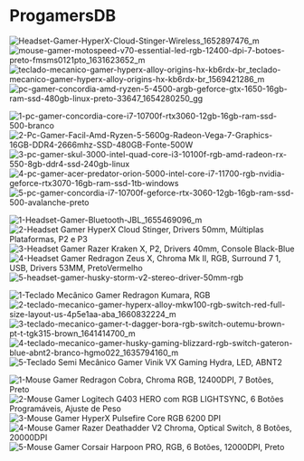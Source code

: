 # ProgamersDB
![Headset-Gamer-HyperX-Cloud-Stinger-Wireless_1652897476_m](https://user-images.githubusercontent.com/106850140/190209382-c8306150-09d3-46fa-8756-53cbd332ac3a.png)
![mouse-gamer-motospeed-v70-essential-led-rgb-12400-dpi-7-botoes-preto-fmsms0121pto_1631623652_m](https://user-images.githubusercontent.com/106850140/190209389-3adc8c5d-d9e9-4d25-b466-f63dde8d296f.png)
![teclado-mecanico-gamer-hyperx-alloy-origins-hx-kb6rdx-br_teclado-mecanico-gamer-hyperx-alloy-origins-hx-kb6rdx-br_1569421286_m](https://user-images.githubusercontent.com/106850140/190209392-453d6888-a98f-4ea4-b6e5-47d3c1426acb.png)
![pc-gamer-concordia-amd-ryzen-5-4500-argb-geforce-gtx-1650-16gb-ram-ssd-480gb-linux-preto-33647_1654280250_gg](https://user-images.githubusercontent.com/106850140/190319043-c25cd240-a162-4098-9faa-a92c277e5708.png)


<!-- PCS -->
![1-pc-gamer-concordia-core-i7-10700f-rtx3060-12gb-16gb-ram-ssd-500-branco](https://user-images.githubusercontent.com/106850140/190312222-7d9044e2-c95a-4aab-8955-a075b3310068.jpg)
![2-Pc-Gamer-Facil-Amd-Ryzen-5-5600g-Radeon-Vega-7-Graphics-16GB-DDR4-2666mhz-SSD-480GB-Fonte-500W](https://user-images.githubusercontent.com/106850140/190312269-daaf757e-4445-4ee8-95dd-28d7982cdc51.jpg)
![3-pc-gamer-skul-3000-intel-quad-core-i3-10100f-rgb-amd-radeon-rx-550-8gb-ddr4-ssd-240gb-linux](https://user-images.githubusercontent.com/106850140/190312275-f2cf23dd-8f19-4595-9939-0fb528210834.jpg)
![4-pc-gamer-acer-predator-orion-5000-intel-core-i7-11700-rgb-nvidia-geforce-rtx3070-16gb-ram-ssd-1tb-windows](https://user-images.githubusercontent.com/106850140/190312281-78b8ed21-6c26-41cb-9033-9d207f5dbe2d.jpg)
![5-pc-gamer-concordia-i7-10700f-geforce-rtx-3060-12gb-16gb-ram-ssd-500-avalanche-preto](https://user-images.githubusercontent.com/106850140/190312286-82f336c0-141c-4897-9917-d60d9bf9586e.jpg)

<!-- HEADSET -->
![1-Headset-Gamer-Bluetooth-JBL_1655469096_m](https://user-images.githubusercontent.com/106850140/190312342-d67ca2d8-82a5-4d64-a279-9e9eebb5cb5e.jpg)
![2-Headset Gamer HyperX Cloud Stinger, Drivers 50mm, Múltiplas Plataformas, P2 e P3](https://user-images.githubusercontent.com/106850140/190312348-79c7aa7d-8857-4082-a602-c685db2ff30e.jpg)
![3-Headset Gamer Razer Kraken X, P2, Drivers 40mm, Console Black-Blue](https://user-images.githubusercontent.com/106850140/190312373-b912a923-0fbc-4f6a-be06-c4f4b6e30f14.jpg)
![4-Headset Gamer Redragon Zeus X, Chroma Mk II, RGB, Surround 7 1, USB, Drivers 53MM, PretoVermelho](https://user-images.githubusercontent.com/106850140/190312376-74ae60f6-7ff5-4a51-bab0-bc92fe9ceb33.jpg)
![5-headset-gamer-husky-storm-v2-stereo-driver-50mm-rgb](https://user-images.githubusercontent.com/106850140/190312383-38305a6c-b1d9-4097-851f-97d6266d5225.jpg)

<!-- TECLADO -->
![1-Teclado Mecânico Gamer Redragon Kumara, RGB](https://user-images.githubusercontent.com/106850140/190312403-eab09137-12f4-48d9-8a14-f899ca93bb33.jpg)
![2-teclado-mecanico-gamer-hyperx-alloy-mkw100-rgb-switch-red-full-size-layout-us-4p5e1aa-aba_1660832224_m](https://user-images.githubusercontent.com/106850140/190312414-fef163b7-1ecc-4c68-830d-2f0e3665a119.jpg)
![3-teclado-mecanico-gamer-t-dagger-bora-rgb-switch-outemu-brown-pt-t-tgk315-brown_1641414700_m](https://user-images.githubusercontent.com/106850140/190312439-a534a3ae-95f5-477c-8703-7ea571293051.jpg)
![4-teclado-mecanico-gamer-husky-gaming-blizzard-rgb-switch-gateron-blue-abnt2-branco-hgmo022_1635794160_m](https://user-images.githubusercontent.com/106850140/190312443-b89e78f4-5ca6-4eed-8f13-bd07d8937388.jpg)
![5-Teclado Semi Mecânico Gamer Vinik VX Gaming Hydra, LED, ABNT2](https://user-images.githubusercontent.com/106850140/190312445-eeedd5d0-34a5-41f1-9a8f-ae3af07eb91b.jpg)

<!-- MOUSE -->
![1-Mouse Gamer Redragon Cobra, Chroma RGB, 12400DPI, 7 Botões, Preto](https://user-images.githubusercontent.com/106850140/190312621-6b949833-73b7-4527-aeac-442acc6133e2.jpg)
![2-Mouse Gamer Logitech G403 HERO com RGB LIGHTSYNC, 6 Botões Programáveis, Ajuste de Peso](https://user-images.githubusercontent.com/106850140/190312631-1f879c04-79c7-470f-8304-1967e8893693.jpg)
![3-Mouse Gamer HyperX Pulsefire Core RGB 6200 DPI](https://user-images.githubusercontent.com/106850140/190312633-72751aa1-591b-4a96-93c1-d603f8697e19.jpg)
![4-Mouse Gamer Razer Deathadder V2 Chroma, Optical Switch, 8 Botões, 20000DPI](https://user-images.githubusercontent.com/106850140/190312639-89a376b1-7714-4d90-9417-1fdcec02b5f9.jpg)
![5-Mouse Gamer Corsair Harpoon PRO, RGB, 6 Botões, 12000DPI, Preto](https://user-images.githubusercontent.com/106850140/190312643-15d3423a-3a45-49e5-a380-cc502876d039.jpg)










